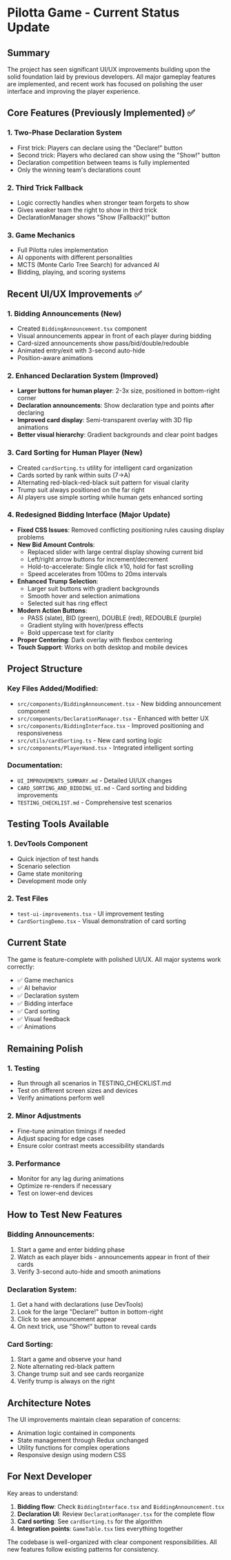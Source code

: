 # Pilotta Game - Current Status Update

## Summary

The project has seen significant UI/UX improvements building upon the solid foundation laid by previous developers. All major gameplay features are implemented, and recent work has focused on polishing the user interface and improving the player experience.

## Core Features (Previously Implemented) ✅

### 1. **Two-Phase Declaration System**
- First trick: Players can declare using the "Declare!" button
- Second trick: Players who declared can show using the "Show!" button
- Declaration competition between teams is fully implemented
- Only the winning team's declarations count

### 2. **Third Trick Fallback**
- Logic correctly handles when stronger team forgets to show
- Gives weaker team the right to show in third trick
- DeclarationManager shows "Show (Fallback)!" button

### 3. **Game Mechanics**
- Full Pilotta rules implementation
- AI opponents with different personalities
- MCTS (Monte Carlo Tree Search) for advanced AI
- Bidding, playing, and scoring systems

## Recent UI/UX Improvements ✅

### 1. **Bidding Announcements** (New)
- Created `BiddingAnnouncement.tsx` component
- Visual announcements appear in front of each player during bidding
- Card-sized announcements show pass/bid/double/redouble
- Animated entry/exit with 3-second auto-hide
- Position-aware animations

### 2. **Enhanced Declaration System** (Improved)
- **Larger buttons for human player**: 2-3x size, positioned in bottom-right corner
- **Declaration announcements**: Show declaration type and points after declaring
- **Improved card display**: Semi-transparent overlay with 3D flip animations
- **Better visual hierarchy**: Gradient backgrounds and clear point badges

### 3. **Card Sorting for Human Player** (New)
- Created `cardSorting.ts` utility for intelligent card organization
- Cards sorted by rank within suits (7→A)
- Alternating red-black-red-black suit pattern for visual clarity
- Trump suit always positioned on the far right
- AI players use simple sorting while human gets enhanced sorting

### 4. **Redesigned Bidding Interface** (Major Update)
- **Fixed CSS Issues**: Removed conflicting positioning rules causing display problems
- **New Bid Amount Controls**:
  - Replaced slider with large central display showing current bid
  - Left/right arrow buttons for increment/decrement
  - Hold-to-accelerate: Single click ±10, hold for fast scrolling
  - Speed accelerates from 100ms to 20ms intervals
- **Enhanced Trump Selection**:
  - Larger suit buttons with gradient backgrounds
  - Smooth hover and selection animations
  - Selected suit has ring effect
- **Modern Action Buttons**:
  - PASS (slate), BID (green), DOUBLE (red), REDOUBLE (purple)
  - Gradient styling with hover/press effects
  - Bold uppercase text for clarity
- **Proper Centering**: Dark overlay with flexbox centering
- **Touch Support**: Works on both desktop and mobile devices

## Project Structure

### Key Files Added/Modified:
- `src/components/BiddingAnnouncement.tsx` - New bidding announcement component
- `src/components/DeclarationManager.tsx` - Enhanced with better UX
- `src/components/BiddingInterface.tsx` - Improved positioning and responsiveness
- `src/utils/cardSorting.ts` - New card sorting logic
- `src/components/PlayerHand.tsx` - Integrated intelligent sorting

### Documentation:
- `UI_IMPROVEMENTS_SUMMARY.md` - Detailed UI/UX changes
- `CARD_SORTING_AND_BIDDING_UI.md` - Card sorting and bidding improvements
- `TESTING_CHECKLIST.md` - Comprehensive test scenarios

## Testing Tools Available

### 1. **DevTools Component**
- Quick injection of test hands
- Scenario selection
- Game state monitoring
- Development mode only

### 2. **Test Files**
- `test-ui-improvements.tsx` - UI improvement testing
- `CardSortingDemo.tsx` - Visual demonstration of card sorting

## Current State

The game is feature-complete with polished UI/UX. All major systems work correctly:
- ✅ Game mechanics
- ✅ AI behavior
- ✅ Declaration system
- ✅ Bidding interface
- ✅ Card sorting
- ✅ Visual feedback
- ✅ Animations

## Remaining Polish

### 1. **Testing**
- Run through all scenarios in TESTING_CHECKLIST.md
- Test on different screen sizes and devices
- Verify animations perform well

### 2. **Minor Adjustments**
- Fine-tune animation timings if needed
- Adjust spacing for edge cases
- Ensure color contrast meets accessibility standards

### 3. **Performance**
- Monitor for any lag during animations
- Optimize re-renders if necessary
- Test on lower-end devices

## How to Test New Features

### Bidding Announcements:
1. Start a game and enter bidding phase
2. Watch as each player bids - announcements appear in front of their cards
3. Verify 3-second auto-hide and smooth animations

### Declaration System:
1. Get a hand with declarations (use DevTools)
2. Look for the large "Declare!" button in bottom-right
3. Click to see announcement appear
4. On next trick, use "Show!" button to reveal cards

### Card Sorting:
1. Start a game and observe your hand
2. Note alternating red-black pattern
3. Change trump suit and see cards reorganize
4. Verify trump is always on the right

## Architecture Notes

The UI improvements maintain clean separation of concerns:
- Animation logic contained in components
- State management through Redux unchanged
- Utility functions for complex operations
- Responsive design using modern CSS

## For Next Developer

Key areas to understand:
1. **Bidding flow**: Check `BiddingInterface.tsx` and `BiddingAnnouncement.tsx`
2. **Declaration UI**: Review `DeclarationManager.tsx` for the complete flow
3. **Card sorting**: See `cardSorting.ts` for the algorithm
4. **Integration points**: `GameTable.tsx` ties everything together

The codebase is well-organized with clear component responsibilities. All new features follow existing patterns for consistency.
